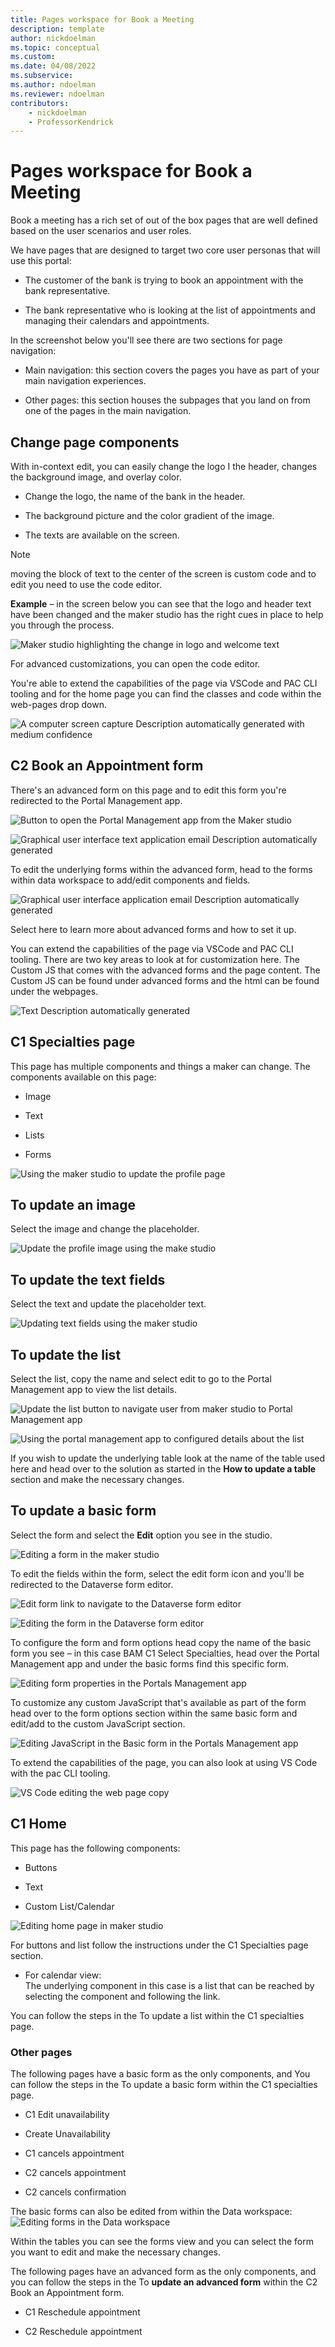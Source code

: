 ```yaml
---
title: Pages workspace for Book a Meeting
description: template
author: nickdoelman
ms.topic: conceptual
ms.custom: 
ms.date: 04/08/2022
ms.subservice:
ms.author: ndoelman
ms.reviewer: ndoelman
contributors:
    - nickdoelman
    - ProfessorKendrick
---
```


# Pages workspace for Book a Meeting

Book a meeting has a rich set of out of the box pages that are well defined based on the user scenarios and user roles.

We have pages that are designed to target two core user personas that will use this portal:

- The customer of the bank is trying to book an appointment with the bank representative.

- The bank representative who is looking at the list of appointments and managing their calendars and appointments.

In the screenshot below you'll see there are two sections for page navigation:

- Main navigation: this section covers the pages you have as part of your main navigation experiences.

- Other pages: this section houses the subpages that you land on from one of the pages in the main navigation.

## Change page components

With in-context edit, you can easily change the logo I the header, changes the background image, and overlay color.

- Change the logo, the name of the bank in the header.

- The background picture and the color gradient of the image.

- The texts are available on the screen.

> [!NOTE]
> moving the block of text to the center of the screen is custom code and to edit you need to use the code editor.

**Example** – in the screen below you can see that the logo and header text have been changed and the maker studio has the right cues in place to help you through the process.

![Maker studio highlighting the change in logo and welcome text ](media/image17.png)

For advanced customizations, you can open the code editor.

You're able to extend the capabilities of the page via VSCode and PAC CLI tooling and for the home page you can find the classes and code within the web-pages drop down.

![A computer screen capture Description automatically generated with medium confidence](media/image18.png)

## C2 Book an Appointment form

There's an advanced form on this page and to edit this form you're redirected to the Portal Management app.

![Button to open the Portal Management app from the Maker studio ](media/image19.png)

![Graphical user interface  text  application  email Description automatically generated](media/image21.png)

To edit the underlying forms within the advanced form, head to the forms within data workspace to add/edit components and fields.

![Graphical user interface  application  email Description automatically generated](media/image22.png)

Select here to learn more about advanced forms and how to set it up.

You can extend the capabilities of the page via VSCode and PAC CLI tooling. There are two key areas to look at for customization here. The Custom JS that comes with the advanced forms and the page content. The Custom JS can be found under advanced forms and the html can be found under the webpages.

![Text Description automatically generated](media/image23.png)

## C1 Specialties page

This page has multiple components and things a maker can change. The components available on this page:

- Image

- Text

- Lists

- Forms

![Using the maker studio to update the profile page ](media/image29.png)

## To update an image

Select the image and change the placeholder.

![Update the profile image using the make studio ](media/image30.png)

## To update the text fields

Select the text and update the placeholder text.

![Updating text fields using the maker studio ](media/image31.png)

## To update the list

Select the list, copy the name and select edit to go to the Portal Management app to view the list details.

![Update the list  button to navigate user from maker studio to Portal Management app ](media/image32.png)

![Using the portal management app to configured details about the list ](media/image33.png)

If you wish to update the underlying table look at the name of the table used here and head over to the solution as started in the **How to update a table** section and make the necessary changes.

## To update a basic form

Select the form and select the **Edit** option you see in the studio.

![Editing a form in the maker studio ](media/image34.png)

To edit the fields within the form, select the edit form icon and you'll be redirected to the Dataverse form editor.

![Edit form link to navigate to the Dataverse form editor ](media/image35.png)

![Editing the form in the Dataverse form editor ](media/image36.png)

To configure the form and form options head copy the name of the basic form you see – in this case BAM C1 Select Specialties, head over the Portal Management app and under the basic forms find this specific form.

![Editing form properties in the Portals Management app ](media/image37.png)

To customize any custom JavaScript that's available as part of the form head over to the form options section within the same basic form and edit/add to the custom JavaScript section.

![Editing JavaScript in the Basic form in the Portals Management app ](media/image38.png)

To extend the capabilities of the page, you can also look at using VS Code with the pac CLI tooling.

![VS Code editing the web page copy ](media/image39.png)

## C1 Home

This page has the following components:

- Buttons

- Text

- Custom List/Calendar

![Editing home page in maker studio](media/image40.png)

For buttons and list follow the instructions under the C1 Specialties page section.

-  For calendar view:  
    The underlying component in this case is a list that can be reached by selecting the component and following the link.

You can follow the steps in the To update a list within the C1 specialties page.

### Other pages 

The following pages have a basic form as the only components, and You can follow the steps in the To update a basic form within the C1 specialties page.

- C1 Edit unavailability

- Create Unavailability

- C1 cancels appointment

- C2 cancels appointment

- C2 cancels confirmation

The basic forms can also be edited from within the Data workspace:  
![Editing forms in the Data workspace ](media/image41.png)

Within the tables you can see the forms view and you can select the form you want to edit and make the necessary changes.

The following pages have an advanced form as the only components, and you can follow the steps in the To **update an advanced form** within the C2 Book an Appointment form.

- C1 Reschedule appointment

- C2 Reschedule appointment

